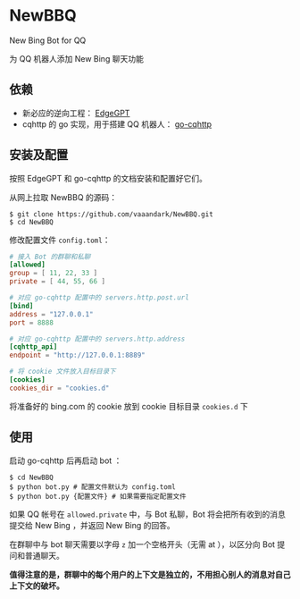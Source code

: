 # NewBBQ

New Bing Bot for QQ

为 QQ 机器人添加 New Bing 聊天功能

## 依赖

- 新必应的逆向工程： [EdgeGPT](https://github.com/acheong08/EdgeGPT)
- cqhttp 的 go 实现，用于搭建 QQ 机器人： [go-cqhttp](https://github.com/acheong08/EdgeGPT)

## 安装及配置

按照 EdgeGPT 和 go-cqhttp 的文档安装和配置好它们。

从网上拉取 NewBBQ 的源码：

```console
$ git clone https://github.com/vaaandark/NewBBQ.git
$ cd NewBBQ
```

修改配置文件 `config.toml`：

```toml
# 接入 Bot 的群聊和私聊
[allowed]
group = [ 11, 22, 33 ]
private = [ 44, 55, 66 ]

# 对应 go-cqhttp 配置中的 servers.http.post.url
[bind]
address = "127.0.0.1"
port = 8888

# 对应 go-cqhttp 配置中的 servers.http.address
[cqhttp_api]
endpoint = "http://127.0.0.1:8889"

# 将 cookie 文件放入目标目录下
[cookies]
cookies_dir = "cookies.d"
```

将准备好的 bing.com 的 cookie 放到 cookie 目标目录 `cookies.d` 下

## 使用

启动 go-cqhttp 后再启动 bot ：

```console
$ cd NewBBQ
$ python bot.py # 配置文件默认为 config.toml
$ python bot.py {配置文件} # 如果需要指定配置文件
```

如果 QQ 帐号在 `allowed.private` 中，与 Bot 私聊，Bot 将会把所有收到的消息提交给 New Bing ，并返回 New Bing 的回答。

在群聊中与 bot 聊天需要以字母 `z` 加一个空格开头（无需 at ），以区分向 Bot 提问和普通聊天。

**值得注意的是，群聊中的每个用户的上下文是独立的，不用担心别人的消息对自己上下文的破坏。**
